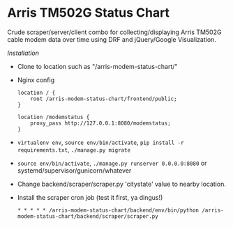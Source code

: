 Arris TM502G Status Chart
====
Crude scraper/server/client combo for collecting/displaying Arris TM502G cable modem data over time using DRF and jQuery/Google Visualization.

*Installation*
- Clone to location such as "/arris-modem-status-chart/"
- Nginx config
    ```
    location / {
        root /arris-modem-status-chart/frontend/public;
    }
    
    location /modemstatus {
        proxy_pass http://127.0.0.1:8080/modemstatus;
    }
    ```
- `virtualenv env`, `source env/bin/activate`, `pip install -r requirements.txt`, `./manage.py migrate`
- `source env/bin/activate`, `./manage.py runserver 0.0.0.0:8080` or systemd/supervisor/gunicorn/whatever
- Change backend/scraper/scraper.py 'citystate' value to nearby location.
- Install the scraper cron job (test it first, ya dingus!)
    
    `* * * * * /arris-modem-status-chart/backend/env/bin/python /arris-modem-status-chart/backend/scraper/scraper.py`

